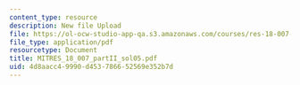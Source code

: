 ```yaml
---
content_type: resource
description: New file Upload
file: https://ol-ocw-studio-app-qa.s3.amazonaws.com/courses/res-18-007-calculus-revisited-multivariable-calculus-fall-2011/4d8aacc49990d453786652569e352b7d_MITRES_18_007_partII_sol05.pdf
file_type: application/pdf
resourcetype: Document
title: MITRES_18_007_partII_sol05.pdf
uid: 4d8aacc4-9990-d453-7866-52569e352b7d
---
```

